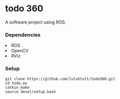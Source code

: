 <h1>todo 360</h1>

A software project using ROS.

<h3>Dependencies</h3>
<li>ROS</li>
<li>OpenCV</li>
<li>RViz</li>

<h3>Setup</h3>
<code>git clone https://github.com/luluhtutt/todo360.git</code><br>
<code>cd todo_ws</code><br>
<code>catkin_make</code><br>
<code>source devel/setup.bash</code>